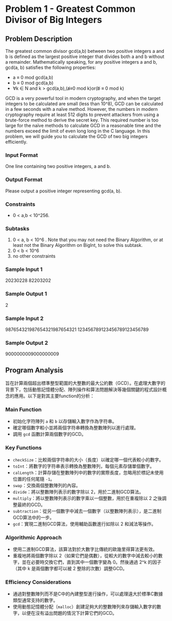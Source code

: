# Problem 1 - Greatest Common Divisor of Big Integers

## Problem Description
The greatest common divisor gcd(a,b) between two positive integers a and b is defined as the largest positive integer that divides both a and b without a remainder. Mathematically speaking, for any positive integers a and b, gcd(a, b) satisfies the following properties:
- a ≡ 0 mod gcd(a,b)
- b ≡ 0 mod gcd(a,b)
- ∀k ∈ N and k > gcd(a,b),(a̸≡0 mod k)or(b̸ ≡ 0 mod k)

GCD is a very powerful tool in modern cryptography, and when the target integers to be calculated are small (less than 10^8), GCD can be calculated in a few seconds with a naïve method. However, the numbers in modern cryptography require at least 512 digits to prevent attackers from using a brute-force method to derive the secret key. This required number is too large for the naïve methods to calculate GCD in a reasonable time and the numbers exceed the limit of even long long in the C language. In this problem, we will guide you to calculate the GCD of two big integers efficiently.

### Input Format
One line containing two positive integers, a and b.

### Output Format
Please output a positive integer representing gcd(a, b).

### Constraints
- 0 < a,b < 10^256.

### Subtasks
1. 0 < a, b < 10^6 . Note that you may not need the Binary Algorithm, or at least not the Binary Algorithm on BigInt, to solve this subtask.
2. 0 < b < 10^6
3. no other constraints

### Sample Input 1
20230228 82203202

### Sample Output 1
2

### Sample Input 2
987654321987654321987654321 123456789123456789123456789

### Sample Output 2
9000000009000000009

## Program Analysis

旨在計算兩個超出標準整型範圍的大整數的最大公約數（GCD）。在處理大數字的背景下，包括動態記憶體分配、陣列操作和算法問題解決等幾個關鍵的程式設計概念的應用。以下是對其主要function的分析：

### Main Function
- 初始化字符陣列 `a` 和 `b` 以存儲輸入數字作為字符串。
- 確定哪個數字較小並將兩個字符串轉換為整數陣列以進行處理。
- 調用 `gcd` 函數計算兩個數字的GCD。

### Key Functions
- `checkSize`：比較兩個字符串的大小（長度）以確定哪一個代表較小的數字。
- `toInt`：將數字的字符串表示轉換為整數陣列，每個元素存儲單個數字。
- `calLength`：計算存儲在整數陣列中的數字的實際長度，忽略用於標記未使用位置的任何尾隨 `-1`。
- `swap`：交換兩個整數陣列的內容。
- `divide`：將以整數陣列表示的數字除以 2，用於二進制GCD算法。
- `multiply`：將以整數陣列表示的數字乘以一個整數，用於在重複除以 2 之後調整最終的GCD。
- `subtraction`：從另一個數字中減去一個數字（以整數陣列表示），是二進制GCD算法中的一步。
- `gcd`：實現二進制GCD算法，使用輔助函數進行如除以 2 和減法等操作。

### Algorithmic Approach
- 使用二進制GCD算法，該算法對於大數字比傳統的歐幾里得算法更有效。
- 重複地將兩個數字除以 2（如果它們是偶數），從較大的數字中減去較小的數字，並在必要時交換它們，直到其中一個數字變為 0。然後通過 2^k 的因子（其中 k 是兩個數字都可以被 2 整除的次數）調整GCD。

### Efficiency Considerations
- 通過對整數陣列而不是C中的內建整型進行操作，可以處理遠大於標準C數據類型通常支持的數字。
- 使用動態記憶體分配（`malloc`）創建足夠大的整數陣列來存儲輸入數字的數字，以便在沒有溢出問題的情況下計算它們的GCD。